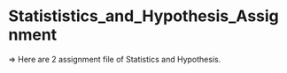 # Statististics_and_Hypothesis_Assignment

=> Here are 2 assignment file of Statistics and Hypothesis.
